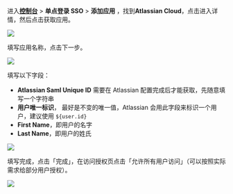 <IntegrationDetailCard :title="`在 ${$localeConfig.brandName} 中创建应用`">

进入[**控制台**](https://console.authing.cn) > **单点登录 SSO** > **添加应用** ，找到**Atlassian Cloud**，点击进入详情，然后点击获取应用。

![](~@imagesZhCn/integration/atlassian-cloud/1-1.png)

填写应用名称，点击下一步。

![](~@imagesZhCn/integration/atlassian-cloud/1-2.png)

填写以下字段：

- **Atlassian Saml Unique ID** 需要在 Atlassian 配置完成后才能获取，先随意填写一个字符串
- **用户唯一标识**， 最好是不变的唯一值，Atlassian 会用此字段来标识一个用户，建议使用 `${user.id}`
- **First Name**，即用户的名字
- **Last Name**，即用户的姓氏

![](~@imagesZhCn/integration/atlassian-cloud/1-3.png)

填写完成，点击「完成」，在访问授权页点击「允许所有用户访问」（可以按照实际需求给部分用户授权）。

![](~@imagesZhCn/integration/atlassian-cloud/1-4.png)

</IntegrationDetailCard>
